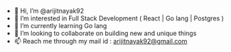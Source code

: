 - 👋 Hi, I’m @arijitnayak92
- 👀 I’m interested in Full Stack Development ( React | Go lang | Postgres )
- 🌱 I’m currently learning Go lang
- 💞️ I’m looking to collaborate on building new and unique things
- 📫 Reach me through my mail id : arijitnayak92@gmail.com

<!---
arijitnayak92/arijitnayak92 is a ✨ special ✨ repository because its `README.md` (this file) appears on your GitHub profile.
You can click the Preview link to take a look at your changes.
--->
